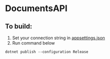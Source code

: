 # DocumentsAPI

## To build:
1. Set your connection string in [appsettings.json](https://github.com/EgartSites/DocumentsAPI/appsettings.json)
2. Run command below
```
dotnet publish --configuration Release
```
